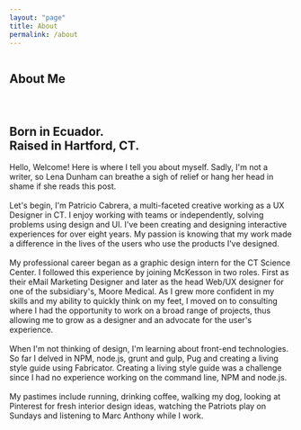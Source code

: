 ```yaml
---
layout: "page"
title: About
permalink: /about
---
```


<section class="page-title parallax-section">
   <div class="row-parallax-bg">
      <div class="parallax-wrapper">
         <div class="parallax-bg"><img alt="" src="{{site.baseurl}}/assets/images/bg-image-40.jpg"></div>
      </div>
      <div class="parallax-overlay"></div>
   </div>
   <div class="centrize">
      <div class="v-center">
         <div class="container">
            <div class="title text-center">
               <!--                <h4 class="upper">Who am I?</h4>-->
               <h1>About Me</h1>
            </div>
         </div>
      </div>
   </div>
</section>
<section>
   <div class="container">
      <div class="row">
         <div class="col-md-8 col-md-offset-2">
            <div class="title text-center">
               <h6 class="colored-text">&nbsp;</h6>
               <h2>Born in Ecuador.<br>
                  Raised in Hartford, CT.
               </h2>
            </div>
            <div class="section-content text-center fw-300 font-20 align-left">
               <p>Hello, Welcome! Here is where I tell you about myself. Sadly, I'm not a writer, so Lena Dunham can breathe a sigh of relief or hang her head in shame if she reads this post.<br><br>
                  Let's begin, I'm Patricio Cabrera, a multi-faceted creative working as a UX Designer in CT. I enjoy working with teams or independently, solving problems using design and UI. I've been creating and designing interactive experiences for over eight years. My passion is knowing that my work made a difference in the lives of the users who use the products I've designed.<br><br>
                  My professional career began as a graphic design intern for the CT Science Center. I followed this experience by joining McKesson in two roles. First as their eMail Marketing Designer and later as the head Web/UX designer for one of the subsidiary's, Moore Medical. As I grew more confident in my skills and my ability to quickly think on my feet, I moved on to consulting where I had the opportunity to work on a broad range of projects, thus allowing me to grow as a designer and an advocate for the user's experience.<br><br>
                  When I'm not thinking of design, I'm learning about front-end technologies. So far I delved in NPM, node.js, grunt and gulp, Pug and creating a living style guide using Fabricator. Creating a living style guide was a challenge since I had no experience working on the command line, NPM and node.js.<br><br>
                  My pastimes include running, drinking coffee, walking my dog, looking at Pinterest for fresh interior design ideas, watching the Patriots play on Sundays and listening to Marc Anthony while I work.
               </p>
            </div>
         </div>
      </div>
   </div>
</section>